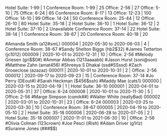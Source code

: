 Hotel Suite:       1-99 |   1
Conference Room:   1-99 |  25
Office:            2-56 |  27
Office:            5-10 |  75
Office:            6-24 |  65
Conference Room:   8-17 |  13
Office:           12-23 | 100
Office:           14-10 |  99
Office:           14-24 |  50
Conference Room:  25-44 |  12
Office:           26-10 |  80
Hotel Suite:      35-18 |   2
Hotel Suite:      36-10 |   1
Hotel Suite:      36-12 |   2
Hotel Suite:      37-10 |   2  Unavailable
Conference Room:  37-14 |  22
Hotel Suite:      38-14 |   1
Conference Room:  38-67 |  20
Conference Room:  40-18 |  20

#Amanda Smith (a12#smL)
   000004 | 2020-05-30 to 2020-06-03 |   4 | Conference Room: 38-67
#Sandy Shelton Biggs (hb2$32)
#James Tetterton (jc1012)
   000009 | 2020-10-01 to 2020-12-31 |  10 | Office:           2-56
#Melody Griesen (gri$$0#)
#Ammar Abbas (1213aaaabb)
#Jason Hurst (soni@son)
#Matthew Zahn (amat456)
#Shreeya S Dhakal (ssd#SSssd)
#Zach Groseclose (azazaz)
   000011 | 2020-10-01 to 2020-10-31 |   2 | Office:            2-56
   000012 | 2020-09-17 to 2020-09-23 |  15 | Conference Room:  37-14
#Jo Perry (DEout#)
#Sarah Heckman ($456$ssh)
#Maddy Mae (cats1)
   000000 | 2020-03-15 to 2020-04-19 |   1 | Hotel Suite:      36-10
   000001 | 2020-04-01 to 2020-05-31 |  37 | Office:            6-24
   000008 | 2020-10-01 to 2020-11-30 |   5 | Office:            2-56
#Marge Simpson (comik##)
#Walter White (reallyBad)
   000002 | 2020-03-01 to 2020-10-31 |  23 | Office:            6-24
   000003 | 2020-03-25 to 2020-03-30 |  10 | Conference Room:  38-67
   000005 | 2020-04-19 to 2020-05-10 |   2 | Hotel Suite:      35-18
   000006 | 2020-06-28 to 2020-07-05 |   2 | Hotel Suite:      35-18
   000007 | 2020-11-01 to 2021-06-30 |  10 | Office:            2-56
#Olivia Colman (123crown)
#Joe Pesci (iRish)
#Adam Driver (g1rlz)
#Suranne Jones (###$$)
